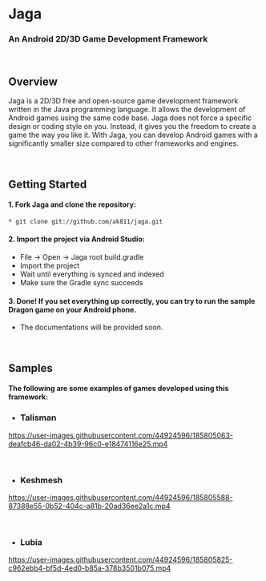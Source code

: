 # Jaga

### An Android 2D/3D Game Development Framework

<br>

## Overview
Jaga is a 2D/3D free and open-source game development framework written in the Java programming language. It allows the development of Android games using the same code base. Jaga does not force a specific design or coding style on you. Instead, it gives you the freedom to create a game the way you like it. With Jaga, you can develop Android games with a significantly smaller size compared to other frameworks and engines.

<br>

## Getting Started
#### 1. Fork Jaga and clone the repository:
  ```
  * git clone git://github.com/ak811/jaga.git
  ```
#### 2. Import the project via Android Studio:
  * File -> Open -> Jaga root build.gradle
  * Import the project
  * Wait until everything is synced and indexed
  * Make sure the Gradle sync succeeds
#### 3. Done! If you set everything up correctly, you can try to run the sample Dragon game on your Android phone.
  * The documentations will be provided soon.
<!-- View Documentation -->
 
<br>

## Samples
<!-- ### Here are some games developed using this framework for several companies: -->
<!-- ### The following are some examples of games I've developed using this framework for several companies: -->
#### The following are some examples of games developed using this framework:

 * ### Talisman
https://user-images.githubusercontent.com/44924596/185805063-deafcb46-da02-4b39-96c0-e18474116e25.mp4

<br>

 * ### Keshmesh
https://user-images.githubusercontent.com/44924596/185805588-87388e55-0b52-404c-a81b-20ad36ee2a1c.mp4

<br>

 * ### Lubia
https://user-images.githubusercontent.com/44924596/185805825-c962ebb4-bf5d-4ed0-b85a-378b3501b075.mp4
